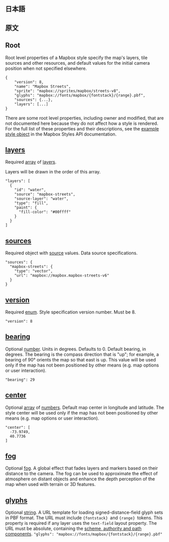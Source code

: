 ## 日本語

## 原文

## Root

Root level properties of a Mapbox style specify the map's layers, tile sources and other resources, and default values for the initial camera position when not specified elsewhere.
```
{
    "version": 8,
    "name": "Mapbox Streets",
    "sprite": "mapbox://sprites/mapbox/streets-v8",
    "glyphs": "mapbox://fonts/mapbox/{fontstack}/{range}.pbf",
    "sources": {...},
    "layers": [...]
}
```

There are some root level properties, including owner and modified, that are not documented here because they do not affect how a style is rendered. For the full list of these properties and their descriptions, see the [example style object](https://docs.mapbox.com/api/maps/styles/#the-style-object) in the Mapbox Styles API documentation.

## [layers](https://docs.mapbox.com/mapbox-gl-js/style-spec/root/?fbclid=IwAR0NUepnn4i-OW34EZ54LHmtel9cBS9pweaT3o1KsHkbCit_sKf4B14vltM#layers)
Required [array](https://docs.mapbox.com/mapbox-gl-js/style-spec/types/#array) of [layers](https://docs.mapbox.com/mapbox-gl-js/style-spec/layers/).

Layers will be drawn in the order of this array.

```
"layers": [
  {
    "id": "water",
    "source": "mapbox-streets",
    "source-layer": "water",
    "type": "fill",
    "paint": {
      "fill-color": "#00ffff"
    }
  }
]
```

## [sources](https://docs.mapbox.com/mapbox-gl-js/style-spec/root/?fbclid=IwAR0NUepnn4i-OW34EZ54LHmtel9cBS9pweaT3o1KsHkbCit_sKf4B14vltM#sources)
Required object with [source](https://docs.mapbox.com/mapbox-gl-js/style-spec/sources/) values.
Data source specifications.
```
"sources": {
  "mapbox-streets": {
    "type": "vector",
    "url": "mapbox://mapbox.mapbox-streets-v6"
  }
}
```

## [version](https://docs.mapbox.com/mapbox-gl-js/style-spec/root/?fbclid=IwAR0NUepnn4i-OW34EZ54LHmtel9cBS9pweaT3o1KsHkbCit_sKf4B14vltM#version)
Required [enum](https://docs.mapbox.com/mapbox-gl-js/style-spec/types/#enum).
Style specification version number. Must be 8.
```
"version": 8
```

## [bearing](https://docs.mapbox.com/mapbox-gl-js/style-spec/root/?fbclid=IwAR0NUepnn4i-OW34EZ54LHmtel9cBS9pweaT3o1KsHkbCit_sKf4B14vltM#bearing)
Optional [number](https://docs.mapbox.com/mapbox-gl-js/style-spec/types/#number). Units in degrees. Defaults to 0.
Default bearing, in degrees. The bearing is the compass direction that is "up"; for example, a bearing of 90° orients the map so that east is up. This value will be used only if the map has not been positioned by other means (e.g. map options or user interaction).
```
"bearing": 29
```

## [center](https://docs.mapbox.com/mapbox-gl-js/style-spec/root/#center)
Optional [array](https://docs.mapbox.com/mapbox-gl-js/style-spec/types/#array) of [numbers](https://docs.mapbox.com/mapbox-gl-js/style-spec/types/#number).
Default map center in longitude and latitude. The style center will be used only if the map has not been positioned by other means (e.g. map options or user interaction).
```
"center": [
  -73.9749,
  40.7736
]
```

## [fog](https://docs.mapbox.com/mapbox-gl-js/style-spec/root/#fog)
Optional [fog](https://docs.mapbox.com/mapbox-gl-js/style-spec/types/#fog).
A global effect that fades layers and markers based on their distance to the camera. The fog can be used to approximate the effect of atmosphere on distant objects and enhance the depth perception of the map when used with terrain or 3D features.

## [glyphs](https://docs.mapbox.com/mapbox-gl-js/style-spec/root/#glyphs)
Optional [string](https://docs.mapbox.com/mapbox-gl-js/style-spec/types/#string).
A URL template for loading signed-distance-field glyph sets in PBF format. The URL must include ```{fontstack} ```and ```{range} ```tokens. This property is required if any layer uses the ```text-field``` layout property. The URL must be absolute, containing the [scheme, authority and path components](https://en.wikipedia.org/wiki/URL#Syntax).
```"glyphs": "mapbox://fonts/mapbox/{fontstack}/{range}.pbf"```
